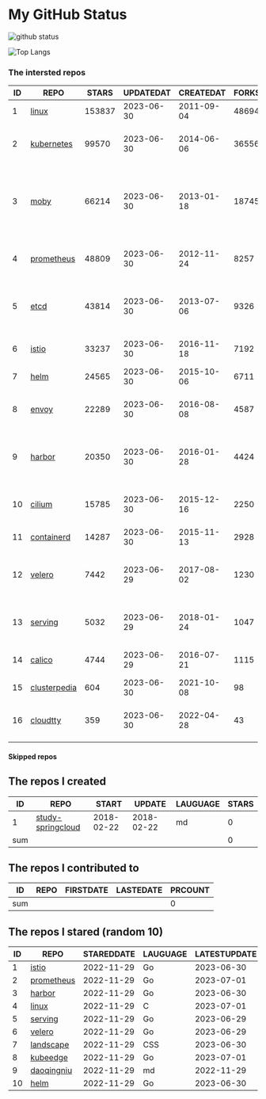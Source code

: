 # My GitHub Status

<img src="https://github-readme-stats-1.yihong0618.vercel.app/api?username=daoqingniu&show_icons=true&&&hide_title=true&count_private=true" alt="github status" />

![Top Langs](https://github-readme-stats-1.yihong0618.vercel.app/api/top-langs/?username=daoqingniu&layout=compact)

<!--START_SECTION:github_repos-->
### The intersted repos
| ID |                              REPO                               | STARS  | UPDATEDAT  | CREATEDAT  | FORKSCOUNT |                                              DESCRIPTIONS                                              |
|----|-----------------------------------------------------------------|--------|------------|------------|------------|--------------------------------------------------------------------------------------------------------|
|  1 | [linux](https://github.com/torvalds/linux)                      | 153837 | 2023-06-30 | 2011-09-04 |      48694 | Linux kernel source tree                                                                               |
|  2 | [kubernetes](https://github.com/kubernetes/kubernetes)          |  99570 | 2023-06-30 | 2014-06-06 |      36556 | Production-Grade Container Scheduling and Management                                                   |
|  3 | [moby](https://github.com/moby/moby)                            |  66214 | 2023-06-30 | 2013-01-18 |      18745 | Moby Project - a collaborative project for the container ecosystem to assemble container-based systems |
|  4 | [prometheus](https://github.com/prometheus/prometheus)          |  48809 | 2023-06-30 | 2012-11-24 |       8257 | The Prometheus monitoring system and time series database.                                             |
|  5 | [etcd](https://github.com/etcd-io/etcd)                         |  43814 | 2023-06-30 | 2013-07-06 |       9326 | Distributed reliable key-value store for the most critical data of a distributed system                |
|  6 | [istio](https://github.com/istio/istio)                         |  33237 | 2023-06-30 | 2016-11-18 |       7192 | Connect, secure, control, and observe services.                                                        |
|  7 | [helm](https://github.com/helm/helm)                            |  24565 | 2023-06-30 | 2015-10-06 |       6711 | The Kubernetes Package Manager                                                                         |
|  8 | [envoy](https://github.com/envoyproxy/envoy)                    |  22289 | 2023-06-30 | 2016-08-08 |       4587 | Cloud-native high-performance edge/middle/service proxy                                                |
|  9 | [harbor](https://github.com/goharbor/harbor)                    |  20350 | 2023-06-30 | 2016-01-28 |       4424 | An open source trusted cloud native registry project that stores, signs, and scans content.            |
| 10 | [cilium](https://github.com/cilium/cilium)                      |  15785 | 2023-06-30 | 2015-12-16 |       2250 | eBPF-based Networking, Security, and Observability                                                     |
| 11 | [containerd](https://github.com/containerd/containerd)          |  14287 | 2023-06-30 | 2015-11-13 |       2928 | An open and reliable container runtime                                                                 |
| 12 | [velero](https://github.com/vmware-tanzu/velero)                |   7442 | 2023-06-29 | 2017-08-02 |       1230 | Backup and migrate Kubernetes applications and their persistent volumes                                |
| 13 | [serving](https://github.com/knative/serving)                   |   5032 | 2023-06-29 | 2018-01-24 |       1047 | Kubernetes-based, scale-to-zero, request-driven compute                                                |
| 14 | [calico](https://github.com/projectcalico/calico)               |   4744 | 2023-06-29 | 2016-07-21 |       1115 | Cloud native networking and network security                                                           |
| 15 | [clusterpedia](https://github.com/clusterpedia-io/clusterpedia) |    604 | 2023-06-30 | 2021-10-08 |         98 | The Encyclopedia of Kubernetes clusters                                                                |
| 16 | [cloudtty](https://github.com/cloudtty/cloudtty)                |    359 | 2023-06-30 | 2022-04-28 |         43 | A Friendly Kubernetes CloudShell (Web Terminal) !                                                      |



#### Skipped repos
<!--END_SECTION:github_repos-->

<!--START_SECTION:my_github-->
## The repos I created
| ID  |                                 REPO                                 |   START    |   UPDATE   | LAUGUAGE | STARS |
|-----|----------------------------------------------------------------------|------------|------------|----------|-------|
|   1 | [study-springcloud](https://github.com/daoqingniu/study-springcloud) | 2018-02-22 | 2018-02-22 | md       |     0 |
| sum |                                                                      |            |            |          |     0 |

## The repos I contributed to
| ID  | REPO | FIRSTDATE | LASTEDATE | PRCOUNT |
|-----|------|-----------|-----------|---------|
| sum |      |           |           |       0 |

## The repos I stared (random 10)
| ID |                          REPO                          | STAREDDATE | LAUGUAGE | LATESTUPDATE |
|----|--------------------------------------------------------|------------|----------|--------------|
|  1 | [istio](https://github.com/istio/istio)                | 2022-11-29 | Go       | 2023-06-30   |
|  2 | [prometheus](https://github.com/prometheus/prometheus) | 2022-11-29 | Go       | 2023-07-01   |
|  3 | [harbor](https://github.com/goharbor/harbor)           | 2022-11-29 | Go       | 2023-06-30   |
|  4 | [linux](https://github.com/torvalds/linux)             | 2022-11-29 | C        | 2023-07-01   |
|  5 | [serving](https://github.com/knative/serving)          | 2022-11-29 | Go       | 2023-06-29   |
|  6 | [velero](https://github.com/vmware-tanzu/velero)       | 2022-11-29 | Go       | 2023-06-29   |
|  7 | [landscape](https://github.com/cncf/landscape)         | 2022-11-29 | CSS      | 2023-06-30   |
|  8 | [kubeedge](https://github.com/kubeedge/kubeedge)       | 2022-11-29 | Go       | 2023-07-01   |
|  9 | [daoqingniu](https://github.com/daoqingniu/daoqingniu) | 2022-11-29 | md       | 2022-11-29   |
| 10 | [helm](https://github.com/helm/helm)                   | 2022-11-29 | Go       | 2023-06-30   |

<!--END_SECTION:my_github-->
